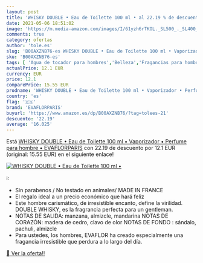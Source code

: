 ```yaml
---
layout: post
title: 'WHISKY DOUBLE • Eau de Toilette 100 ml • al 22.19 % de descuento'
date: 2021-05-06 18:51:02
image: 'https://m.media-amazon.com/images/I/61yzh6rTKOL._SL500_._SL400_.jpg'
comments: true
category: ofertas
author: 'tole.es'
slug: 'B00AXZNB76-es WHISKY DOUBLE • Eau de Toilette 100 ml • Vaporizador •...'
sku: 'B00AXZNB76-es'
tags: [ 'Agua de tocador para hombres','Belleza','Fragancias para hombres','Perfumes y fragancias','de','eau','evaflorparis','toilette', ]
actualPrice: 12.1 EUR
currency: EUR
price: 12.1
comparePrice: 15.55 EUR
prodname: 'WHISKY DOUBLE • Eau de Toilette 100 ml • Vaporizador • Perfume para hombre • EVAFLORPARIS'
country: 'es'
flag: '🇪🇸'
brand: 'EVAFLORPARIS'
buyurl: 'https://www.amazon.es/dp/B00AXZNB76/?tag=tolees-21'
descuento: '22.19'
average: '16.025'
---
```


Está [WHISKY DOUBLE • Eau de Toilette 100 ml • Vaporizador • Perfume para hombre • EVAFLORPARIS](https://www.amazon.es/dp/B00AXZNB76/?tag=tolees-21) con 22.19 de descuento por 12.1 EUR (original: 15.55 EUR) en el siguiente enlace!

[![WHISKY DOUBLE • Eau de Toilette 100 ml •](https://m.media-amazon.com/images/I/61yzh6rTKOL._SL500_._SL400_.jpg)](https://www.amazon.es/dp/B00AXZNB76/?tag=tolees-21)

ℹ️:

- Sin parabenos / No testado en animales/ MADE IN FRANCE
- El regalo ideal a un precio económico que hará feliz
- Este hombre carismático, de irresistible encanto, define la virilidad. DOUBLE WHISKY, es la fragrancia perfecta para un gentleman.
- NOTAS DE SALIDA: manzana, almizcle, mandarina NOTAS DE CORAZÓN: madera de cedro, clavo de olor NOTAS DE FONDO : sándalo, pachuli, almizcle
- Para ustedes, los hombres, EVAFLOR ha creado especialmente una fragancia irresistible que perdura a lo largo del día.

[🛒 Ver la oferta!!](https://www.amazon.es/dp/B00AXZNB76/?tag=tolees-21)
